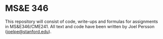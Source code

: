 # MS&E 346
This repository will consist of code, write-ups and formulas for assignments in MS&E346/CME241.
All text and code have been written by Joel Persson (joelpe@stanford.edu).

